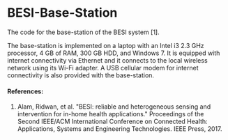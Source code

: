 # BESI-Base-Station
The code for the base-station of the BESI system [1].

The base-station is implemented on a laptop with 
an Intel i3 2.3 GHz processor, 4 GB of RAM, 300 GB HDD, and Windows 7. 
It is equipped with internet connectivity via Ethernet and it connects 
to the local wireless network using its Wi-Fi adapter. 
A USB cellular modem for internet connectivity is also provided with the base-station. 


<h4>References:</h4>
<ol>
<li cite="https://dl.acm.org/citation.cfm?id=3204117">
Alam, Ridwan, et al. "BESI: reliable and heterogeneous sensing and intervention for in-home health applications." Proceedings of the Second IEEE/ACM International Conference on Connected Health: Applications, Systems and Engineering Technologies. IEEE Press, 2017.
</li>
</ol>
